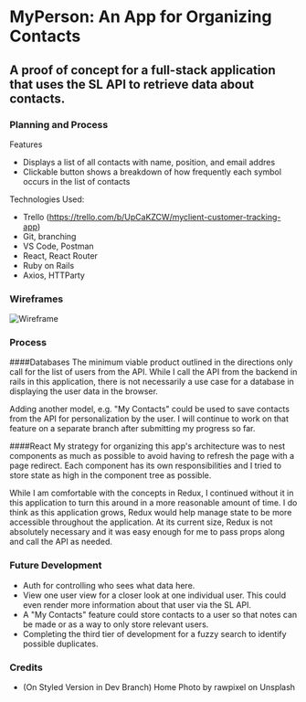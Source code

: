 # MyPerson: An App for Organizing Contacts

## A proof of concept for a full-stack application that uses the SL API to retrieve data about contacts.

### Planning and Process

Features
* Displays a list of all contacts with name, position, and email addres
* Clickable button shows a breakdown of how frequently each symbol occurs in the list of contacts

Technologies Used:
* Trello (https://trello.com/b/UpCaKZCW/myclient-customer-tracking-app)
* Git, branching
* VS Code, Postman
* React, React Router
* Ruby on Rails
* Axios, HTTParty

### Wireframes
![Wireframe](https://github.com/ivykroncke/people-app/blob/master/README-images/Wireframe-MyPerson.jpg)

### Process

####Databases
The minimum viable product outlined in the directions only call for the list of users from the API. While I call the API from the backend in rails in this application, there is not necessarily a use case for a database in displaying the user data in the browser.

Adding another model, e.g. "My Contacts" could be used to save contacts from the API for personalization by the user. I will continue to work on that feature on a separate branch after submitting my progress so far.

####React
My strategy for organizing this app's architecture was to nest components as much as possible to avoid having to refresh the page with a page redirect. Each component has its own responsibilities and I tried to store state as high in the component tree as possible.

While I am comfortable with the concepts in Redux, I continued without it in this application to turn this around in a more reasonable amount of time. I do think as this application grows, Redux would help manage state to be more accessible throughout the application. At its current size, Redux is not absolutely necessary and it was easy enough for me to pass props along and call the API as needed.

### Future Development
* Auth for controlling who sees what data here.
* View one user view for a closer look at one individual user. This could even render more information about that user via the SL API.
* A "My Contacts" feature could store contacts to a user so that notes can be made or as a way to only store relevant users.
* Completing the third tier of development for a fuzzy search to identify possible duplicates.

### Credits
* (On Styled Version in Dev Branch) Home Photo by rawpixel on Unsplash